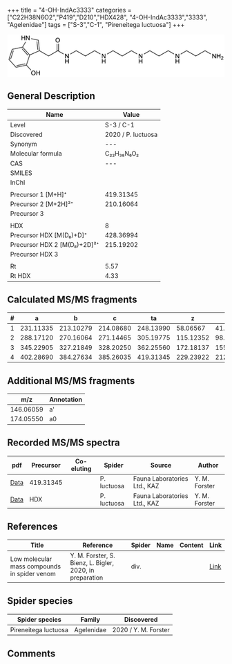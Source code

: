 +++
title = "4-OH-IndAc3333"
categories = ["C22H38N6O2","P419","D210","HDX428",
"4-OH-IndAc3333","3333",
"Agelenidae"]
tags = ["S-3","C-1",
"Pireneitega luctuosa"]
+++

![](/img/4-OH-IndAc3333.png)

## General Description

| Name                       | Value              |
|----------------------------|--------------------|
| Level                      | S-3 / C-1          |
| Discovered                 | 2020 / P. luctuosa |
| Synonym                    | ---                |
| Molecular formula          | C₂₂H₃₈N₆O₂                   |
| CAS                        | ---                |
| SMILES |   |
| InChI  |   |
|                            |                    |
| Precursor 1 [M+H]⁺         | 419.31345                    |
| Precursor 2 [M+2H]²⁺       | 210.16064                   |
| Precursor 3                |                    |
|                            |                    |
| HDX                        | 8                   |
| Precursor HDX   [M(D₈)+D]⁺   | 428.36994                   |
| Precursor HDX 2 [M(D₈)+2D]²⁺ | 215.19202                   |
| Precursor HDX 3            |                    |
|                            |                    |
| Rt                         | 5.57                   |
| Rt HDX                     | 4.33                   |

## Calculated MS/MS fragments

| # | a         | b         | c         | ta        | z         | y         | tz        |
|---|-----------|-----------|-----------|-----------|-----------|-----------|-----------|
| 1 | 231.11335 | 213.10279 | 214.08680 | 248.13990 | 58.06567 | 41.03912 | 75.09222 |
| 2 | 288.17120 | 270.16064 | 271.14465 | 305.19775 | 115.12352 | 98.09697 | 132.15007 |
| 3 | 345.22905 | 327.21849 | 328.20250 | 362.25560 | 172.18137 | 155.15482 | 189.20792 |
| 4 | 402.28690 | 384.27634 | 385.26035 | 419.31345 | 229.23922 | 212.21267 | 246.26577 |

## Additional MS/MS fragments

| m/z | Annotation |
|-----|------------|
| 146.06059    | a'   |
| 174.05550    | a0   |

## Recorded MS/MS spectra

| pdf                                             | Precursor | Co-eluting | Spider      | Source                       | Author        |
|-------------------------------------------------|-----------|------------|-------------|------------------------------|---------------|
| [Data](/pdf/P-luctuosa/419_4-OH-IndAc3333_Pl.pdf) | 419.31345 |           | P. luctuosa | Fauna Laboratories Ltd., KAZ | Y. M. Forster |
| [Data](/pdf/P-luctuosa/419_4-OH-IndAc3333_Pl_HDX.pdf) | HDX |           | P. luctuosa | Fauna Laboratories Ltd., KAZ | Y. M. Forster |


## References

| Title | Reference | Spider | Name | Content | Link |
|-------|-----------|--------|------|---------|------|
| Low molecular mass compounds in spider venom      | Y. M. Forster, S. Bienz, L. Bigler, 2020, in preparation          | div.       |   |   | [Link](unknown) |

## Spider species

| Spider species     | Family     | Discovered           |
|--------------------|------------|----------------------|
| Pireneitega luctuosa | Agelenidae | 2020 / Y. M. Forster |


## Comments